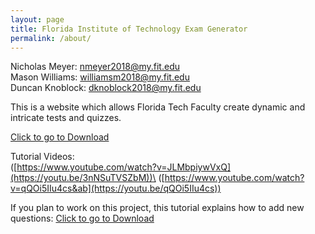 ```yaml
---
layout: page
title: Florida Institute of Technology Exam Generator
permalink: /about/
---
```


Nicholas Meyer: <nmeyer2018@my.fit.edu> \
Mason Williams: <williamsm2018@my.fit.edu> \
Duncan Knoblock: <dknoblock2018@my.fit.edu>

This is a website which allows Florida Tech Faculty create dynamic and intricate tests and quizzes.

<a href="https://github.com/FloridaTechExamGenerator/FloridaTechExamGenerator.github.io/blob/main/FloridaTechExamGenerator.jar" download>Click to go to Download</a>

Tutorial Videos:\
([https://www.youtube.com/watch?v=JLMbpiywVxQ](https://youtu.be/3nNSuTVSZbM))\
([https://www.youtube.com/watch?v=qQOi5IIu4cs&ab](https://youtu.be/qQOi5IIu4cs))

If you plan to work on this project, this tutorial explains how to add new questions:
<a href="https://github.com/FloridaTechExamGenerator/FloridaTechExamGenerator.github.io/blob/main/How_to_add_new_question.pdf" download>Click to go to Download</a>
